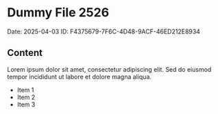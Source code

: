 # Dummy File 2526

Date: 2025-04-03
ID: F4375679-7F6C-4D48-9ACF-46ED212E8934

## Content

Lorem ipsum dolor sit amet, consectetur adipiscing elit.
Sed do eiusmod tempor incididunt ut labore et dolore magna aliqua.

* Item 1
* Item 2
* Item 3
